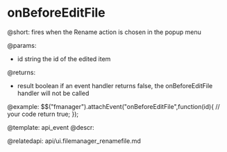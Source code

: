 onBeforeEditFile
=============

@short:
	fires when the Rename action is chosen in the popup menu

@params:
- id		string		the id of the edited item

@returns:

- result		boolean			if an event handler returns false, the onBeforeEditFile handler will not be called


@example:
$$("fmanager").attachEvent("onBeforeEditFile",function(id){
    // your code 
    return true;
});

@template:	api_event
@descr:

@relatedapi:
api/ui.filemanager_renamefile.md